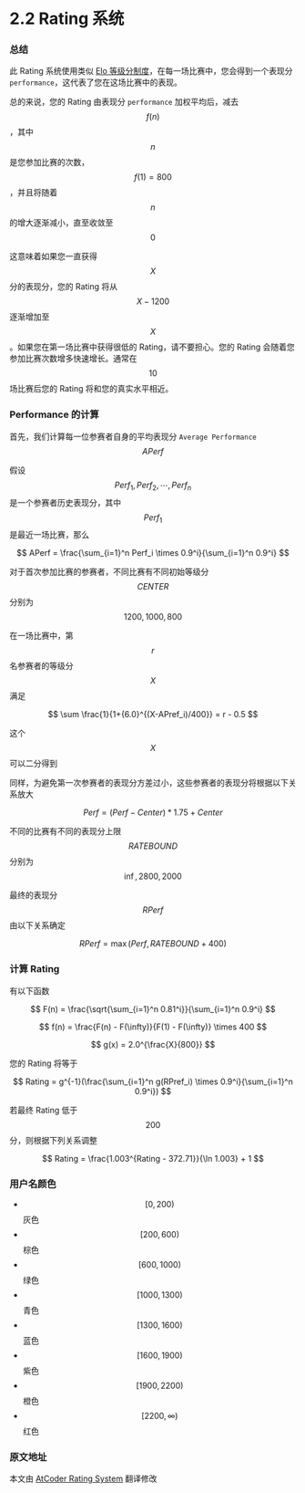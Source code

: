 # 2.2 Rating 系统

### 总结

此 Rating 系统使用类似 [Elo 等级分制度](https://zh.wikipedia.org/wiki/%E7%AD%89%E7%BA%A7%E5%88%86)，在每一场比赛中，您会得到一个表现分 `performance`，这代表了您在这场比赛中的表现。

总的来说，您的 Rating 由表现分 `performance` 加权平均后，减去 $$f(n)$$，其中 $$n$$ 是您参加比赛的次数，$$f(1) = 800$$，并且将随着 $$n$$ 的增大逐渐减小，直至收敛至 $$0$$

这意味着如果您一直获得 $$X$$ 分的表现分，您的 Rating 将从 $$X-1200$$ 逐渐增加至 $$X$$。如果您在第一场比赛中获得很低的 Rating，请不要担心。您的 Rating 会随着您参加比赛次数增多快速增长。通常在 $$10$$ 场比赛后您的 Rating 将和您的真实水平相近。

### Performance 的计算

首先，我们计算每一位参赛者自身的平均表现分 `Average Performance` $$APerf$$

假设 $$Perf_1, Perf_2, \cdots, Perf_n$$ 是一个参赛者历史表现分，其中 $$Perf_1$$ 是最近一场比赛，那么

$$
APerf = \frac{\sum_{i=1}^n Perf_i \times 0.9^i}{\sum_{i=1}^n 0.9^i}
$$

对于首次参加比赛的参赛者，不同比赛有不同初始等级分 $$CENTER$$ 分别为 $$1200, 1000, 800$$

在一场比赛中，第 $$r$$ 名参赛者的等级分 $$X$$ 满足

$$
\sum \frac{1}{1+{6.0}^{(X-APref_i)/400}} = r - 0.5
$$

这个 $$X$$ 可以二分得到

同样，为避免第一次参赛者的表现分方差过小，这些参赛者的表现分将根据以下关系放大

$$
Perf = (Perf - Center) * 1.75 + Center
$$

不同的比赛有不同的表现分上限 $$RATEBOUND$$ 分别为 $$\inf, 2800, 2000$$

最终的表现分 $$RPerf$$ 由以下关系确定

$$
RPerf = \max(Perf, RATEBOUND + 400)
$$

### 计算 Rating

有以下函数

$$
F(n) = \frac{\sqrt{\sum_{i=1}^n 0.81^i}}{\sum_{i=1}^n 0.9^i}
$$

$$
f(n) = \frac{F(n) - F(\infty)}{F(1) - F(\infty)} \times 400
$$

$$
g(x) = 2.0^{\frac{X}{800}}
$$

您的 Rating 将等于

$$
Rating = g^{-1}(\frac{\sum_{i=1}^n g(RPref_i) \times 0.9^i}{\sum_{i=1}^n 0.9^i})
$$

若最终 Rating 低于 $$200$$ 分，则根据下列关系调整

$$
Rating = \frac{1.003^{Rating - 372.71}}{\ln 1.003} + 1
$$


### 用户名颜色

- $$[0, 200)$$ 灰色
- $$[200, 600)$$ 棕色
- $$[600, 1000)$$ 绿色
- $$[1000, 1300)$$ 青色
- $$[1300, 1600)$$ 蓝色
- $$[1600, 1900)$$ 紫色
- $$[1900, 2200)$$ 橙色
- $$[2200, \infty)$$ 红色

### 原文地址
本文由 [AtCoder Rating System](https://www.dropbox.com/sh/zpgcogxmmu84rr8/AADcw6o7M9tJFDgtpqEQQ46Ua?dl=0&preview=rating.pdf) 翻译修改